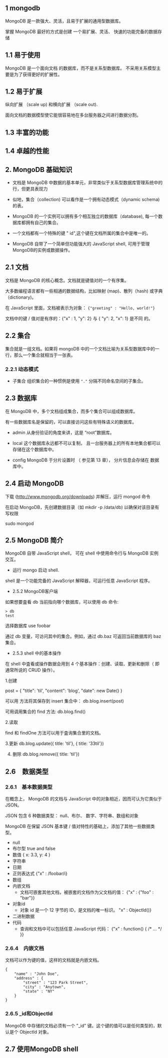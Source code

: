 ## 1 mongodb
MongoDB 是一款强大、灵活，且易于扩展的通用型数据库。

掌握 MongoDB 最好的方式是创建 一个易扩展、灵活、 快速的功能完备的数据存储

## 1.1 易于使用
MongoDB 是一个面向文档 的数据库，而不是关系型数据库。
不采用关系模型主要是为了获得更好的扩展性。

## 1.2 易于扩展
纵向扩展 （scale up) 和横向扩展 （scale out).

面向文档的数据模型使它能很容易地在多台服务器之间进行数据分割。 

## 1.3 丰富的功能

## 1.4 卓越的性能

## 2. MongoDB 基础知识

- 文档是 MongoDB 中数据的基本单元，非常类似于关系型数据库管理系统中的行，但更具表现力

- 似地，集合（collection) 可以看作是一个拥有动态模式（dynamic schema)的表。

- MongoDB 的一个实例可以拥有多个相互独立的数据库（database), 每一个数据库都拥有自己的集合。

- 一个文档都有一个特殊的键 " id",这个键在文档所属的集合中是唯一的。

- MongoDB 自带了一个简单但功能强大的 JavaScript shell, 可用于管理 MongoDB的实例或数据操作。

## 2.1 文档

文档是 MongoDB 的核心概念。文档就是键值对的一个有序集。

大多数编程语言都有一些相通的数据结构，比如映射 (map)、散列（hash) 或字典 （dictionary)。 

在 JavaScript 里面，文档被表示为对象：
`{"greeting" : "Hello, world!"}`


文档中的键 / 值对是有序的：{"x" : 1, "y": 2} 与 { "y": 2, "x": 1} 是不同
的。

## 2.2 集合

集合就是一组文档。如果将 mongoDB 中的一个文档比喻为关系型数据库中的一行，那么一个集合就相当于一张表。

### 2.2.1 动态模式

- 子集合
组织集合的一种惯例是使用 `"."` 分隔不同命名空间的子集合。

## 2.3 数据库
在 MongoDB 中，多个文档组成集合，而多个集合可以组成数据库。

有一些数据库名是保留的，可以直接访问这些有特殊语义的数据库。

- admin 
从身份验证的角度来讲，这是 “root”数据库。

- local 
这个数据库永远都不可以复制， 且一台服务器上的所有本地集合都可以存储在这个数据库中。 

- config
MongoDB 于分片设置时 （ 参见第 13 章）， 分片信息会存储在 数据库中。

## 2.4 启动 MongoDB

下载 (http://www.mongodb.org/downloads) 并解压，运行 mongod 命令

 在启动 MongoDB，先创建数据目录（如 mkdir -p /data/db) 以确保对该目录有写权限
 
 sudo mongod
 
## 2.5 MongoDB 简介

MongoDB 自带 JavaScript shell， 可在 shell 中使用命令行与 MongoDB 实例交互。

- 运行 mongo 启动 shell.

shell 是一个功能完备的 JavaScript 解释器，可运行任意 JavaScript 程序。  

- 2.5.2 MongoDB客户端

如果想要査看 db 当前指向哪个数据库，可以使用 db 命令:
```
> db
test
```

选择数据库
use foobar

通过 db 变量，可访问其中的集合。例如，通过 db.baz 可返回当前数据库的 baz 集合。

- 2.5.3 shell 中的基本操作

在 shell 中査看或操作数据会用到 4 个基本操作：创建、读取、更新和删除（ 即通常所说的 CRUD 操作）。

1.创建

post = {
  "title": 'til',
  "content": 'blog',
  "date": new Date() 
}

可以用 方法将其保存到 insert 集合中：
db.blog.insert(post)

可用调用集合的 find 方法:
db.blog.find()

2.读取

find 和 findOne 方法可以用于査询集合里的文档。

3.更新
db.blog.update({ title: 'til'}, { title: '33til'})

4. 删除
db.blog.remove({ title: 'til'})

## 2.6　数据类型

### 2.6.1　基本数据类型

在概念上， MongoDB 的文档与 JavaScript 中的对象相近，因而可认为它类似于JSON。 

JSON 包含 6 种数据类型：  null、布尔、 数字、字符串、数组和对象

MongoDB 在保留 JSON 基本键 / 值对特性的基础上，添加了其他一些数据类型。
- null
- 布尔型 true and false
- 数值 { x: 3.3, y: 4 }
- 字符串
- 日期
- 正则表达式 {"x" : /foobar/i}
- 数组 
- 内嵌文档
   - 文档可嵌套其他文档，被嵌套的文档作为父文档的值：
   {"x" : {"foo" : "bar"}}
- 对象id
    - 对象 id 是一个 12 字节的 ID，是文档的唯一标识。
    "x" : ObjectId()}
- 二进制数据
- 代码
    - 查询和文档中可以包括任意 JavaScript 代码：
    {"x" : function() { /* ... */ }}

### 2.6.4　内嵌文档

文档可以作为键的值，这样的文档就是内嵌文档。
```
{
    "name" : "John Doe",
    "address" : {
        "street" : "123 Park Street",
        "city" : "Anytown",
        "state" : "NY"
    }
}
```

### 2.6.5 _id和ObjectId

MongoDB 中存储的文档必须有一个 "_id" 键。这个键的值可以是任何类型的，默认是个 ObjectId 对象。

## 2.7 使用MongoDB shell
